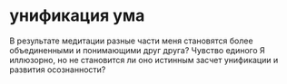 # унификация ума
В результате медитации разные части меня становятся более объединенными и понимающими друг друга? Чувство единого Я иллюзорно, но не становится ли оно истинным засчет унификации и развития осознанности?
